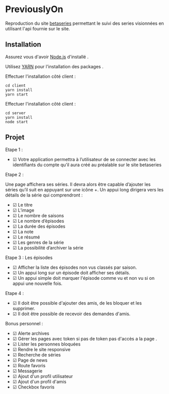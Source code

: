 # PreviouslyOn

Reproduction du site [betaseries](https://www.betaseries.com/) permettant le suivi des series visionnées en utilisant l'api fournie sur le site.

## Installation

Assurez vous d'avoir [Node.js](https://nodejs.org/en/) d'installé .

Utilisez [YARN](https://yarnpkg.com/) pour l'installation des packages .

Effectuer l'installation côté client :

```
cd client
yarn install
yarn start
```

Effectuer l'installation côté client :

```
cd server
yarn install
node start
```

## Projet

Etape 1 :

-   ☑ Votre application permettra à l’utilisateur de se connecter avec les identifiants du compte qu’il aura créé au
    préalable sur le site betaseries

Etape 2 :

Une page affichera ses séries.
Il devra alors être capable d’ajouter les séries qu’il suit en appuyant sur une icône +.
Un appui long dirigera vers les détails de la série qui comprendront :

-   ☑ Le titre
-   ☑ L’image
-   ☑ Le nombre de saisons
-   ☑ Le nombre d’épisodes
-   ☑ La durée des épisodes
-   ☑ La note
-   ☑ Le résumé
-   ☑ Les genres de la série
-   ☑ La possibilité d’archiver la série

Etape 3 : Les épisodes

-   ☑ Afficher la liste des épisodes non vus classés par saison.
-   ☑ Un appui long sur un épisode doit afficher ses détails.
-   ☑ Un appui simple doit marquer l'épisode comme vu et non vu si on appui une nouvelle fois.

Etape 4 :

-   ☑ Il doit être possible d'ajouter des amis, de les bloquer et les supprimer.
-   ☑ Il doit être possible de recevoir des demandes d'amis.

Bonus personnel :

-   ☑ Alerte archives
-   ☑ Gérer les pages avec token si pas de token pas d'accès a la page .
-   ☑ Lister les personnes bloquées
-   ☑ Rendre le site responsive
-   ☑ Recherche de séries
-   ☑ Page de news
-   ☑ Route favoris
-   ☑ Messagerie
-   ☑ Ajout d'un profil utilisateur
-   ☑ Ajout d'un profil d'amis
-   ☑ Checkbox favoris